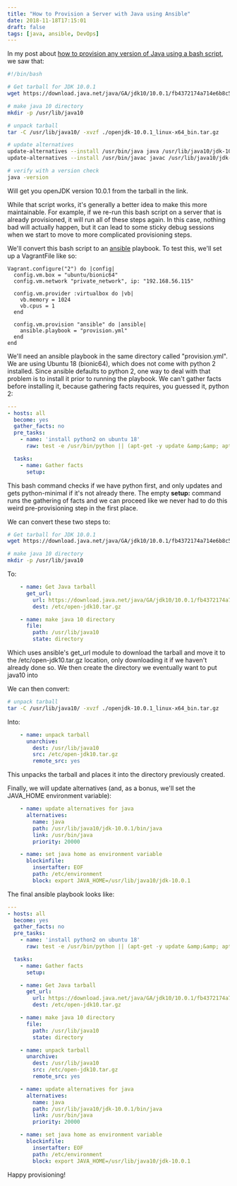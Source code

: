 ```yaml
---
title: "How to Provision a Server with Java using Ansible"
date: 2018-11-18T17:15:01
draft: false
tags: [java, ansible, DevOps]
---
```


In my post about [how to provision any version of Java using a bash script](https://nickolasfisher.com/blog/How-to-Provision-a-Linux-Server-With-Any-Version-of-Java-via-a-Bash-Script), we saw that:

```bash
#!/bin/bash

# Get tarball for JDK 10.0.1
wget https://download.java.net/java/GA/jdk10/10.0.1/fb4372174a714e6b8c52526dc134031e/10/openjdk-10.0.1_linux-x64_bin.tar.gz

# make java 10 directory
mkdir -p /usr/lib/java10

# unpack tarball
tar -C /usr/lib/java10/ -xvzf ./openjdk-10.0.1_linux-x64_bin.tar.gz

# update alternatives
update-alternatives --install /usr/bin/java java /usr/lib/java10/jdk-10.0.1/bin/java 20000
update-alternatives --install /usr/bin/javac javac /usr/lib/java10/jdk-10.0.1/bin/javac 20000

# verify with a version check
java -version
```

Will get you openJDK version 10.0.1 from the tarball in the link.

While that script works, it's generally a better idea to make this more maintainable. For example, if we re-run this bash script on a server that is already provisioned, it will run all of these steps again. In this case, nothing bad will actually happen, but it can lead to some sticky debug sessions when we start to move to more complicated provisioning steps.

We'll convert this bash script to an [ansible](https://www.ansible.com/) playbook. To test this, we'll set up a VagrantFile like so:

```
Vagrant.configure("2") do |config|
  config.vm.box = "ubuntu/bionic64"
  config.vm.network "private_network", ip: "192.168.56.115"

  config.vm.provider :virtualbox do |vb|
    vb.memory = 1024
    vb.cpus = 1
  end

  config.vm.provision "ansible" do |ansible|
    ansible.playbook = "provision.yml"
  end
end
```

We'll need an ansible playbook in the same directory called "provision.yml". We are using Ubuntu 18 (bionic64), which does not come with python 2 installed. Since ansible defaults to python 2, one way to deal with that problem is to install it prior to running the playbook. We can't gather facts before installing it, because gathering facts requires, you guessed it, python 2:

```yaml
---
- hosts: all
  become: yes
  gather_facts: no
  pre_tasks:
    - name: 'install python2 on ubuntu 18'
      raw: test -e /usr/bin/python || (apt-get -y update &amp;&amp; apt-get install -y python-minimal)

  tasks:
    - name: Gather facts
      setup:

```

This bash command checks if we have python first, and only updates and gets python-minimal if it's not already there. The empty **setup:** command runs the gathering of facts and we can proceed like we never had to do this weird pre-provisioning step in the first place.

We can convert these two steps to:

```bash
# Get tarball for JDK 10.0.1
wget https://download.java.net/java/GA/jdk10/10.0.1/fb4372174a714e6b8c52526dc134031e/10/openjdk-10.0.1_linux-x64_bin.tar.gz

# make java 10 directory
mkdir -p /usr/lib/java10
```

To:

```yaml
    - name: Get Java tarball
      get_url:
        url: https://download.java.net/java/GA/jdk10/10.0.1/fb4372174a714e6b8c52526dc134031e/10/openjdk-10.0.1_linux-x64_bin.tar.gz
        dest: /etc/open-jdk10.tar.gz

    - name: make java 10 directory
      file:
        path: /usr/lib/java10
        state: directory

```

Which uses ansible's get\_url module to download the tarball and move it to the /etc/open-jdk10.tar.gz location, only downloading it if we haven't already done so. We then create the directory we eventually want to put java10 into

We can then convert:

```bash
# unpack tarball
tar -C /usr/lib/java10/ -xvzf ./openjdk-10.0.1_linux-x64_bin.tar.gz
```

Into:

```yaml
    - name: unpack tarball
      unarchive:
        dest: /usr/lib/java10
        src: /etc/open-jdk10.tar.gz
        remote_src: yes
```

This unpacks the tarball and places it into the directory previously created.

Finally, we will update alternatives (and, as a bonus, we'll set the JAVA\_HOME environment variable):

```yaml
    - name: update alternatives for java
      alternatives:
        name: java
        path: /usr/lib/java10/jdk-10.0.1/bin/java
        link: /usr/bin/java
        priority: 20000

    - name: set java home as environment variable
      blockinfile:
        insertafter: EOF
        path: /etc/environment
        block: export JAVA_HOME=/usr/lib/java10/jdk-10.0.1

```

The final ansible playbook looks like:

```yaml
---
- hosts: all
  become: yes
  gather_facts: no
  pre_tasks:
    - name: 'install python2 on ubuntu 18'
      raw: test -e /usr/bin/python || (apt-get -y update &amp;&amp; apt-get install -y python-minimal)

  tasks:
    - name: Gather facts
      setup:

    - name: Get Java tarball
      get_url:
        url: https://download.java.net/java/GA/jdk10/10.0.1/fb4372174a714e6b8c52526dc134031e/10/openjdk-10.0.1_linux-x64_bin.tar.gz
        dest: /etc/open-jdk10.tar.gz

    - name: make java 10 directory
      file:
        path: /usr/lib/java10
        state: directory

    - name: unpack tarball
      unarchive:
        dest: /usr/lib/java10
        src: /etc/open-jdk10.tar.gz
        remote_src: yes

    - name: update alternatives for java
      alternatives:
        name: java
        path: /usr/lib/java10/jdk-10.0.1/bin/java
        link: /usr/bin/java
        priority: 20000

    - name: set java home as environment variable
      blockinfile:
        insertafter: EOF
        path: /etc/environment
        block: export JAVA_HOME=/usr/lib/java10/jdk-10.0.1

```

Happy provisioning!
